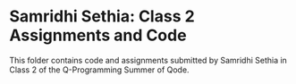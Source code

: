 # Samridhi Sethia: Class 2 Assignments and Code
This folder contains code and assignments submitted by Samridhi Sethia in Class 2 of the Q-Programming Summer of Qode.